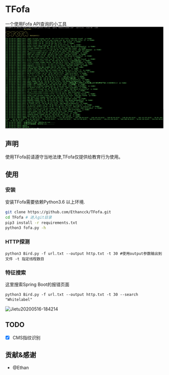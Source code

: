 # TFofa
一个使用Fofa API查询的小工具
![Jietu20200516-184214](./images/1.png)

## 声明

使用TFofa前请遵守当地法律,TFofa仅提供给教育行为使用。

## 使用

### 安装
安装TFofa需要依赖Python3.6 以上环境.
```bash
git clone https://github.com/Ethancck/TFofa.git
cd TFofa # 进入git目录
pip3 install -r requirements.txt
python3 fofa.py -h
```
### HTTP探测

```
python3 Bird.py -f url.txt --output http.txt -t 30 #使用output参数输出到文件 -t 指定线程数目
```
### 特征搜索
这里搜索Spring Boot的报错页面
```
python3 Bird.py -f url.txt --output http.txt -t 30 --search "Whitelabel" 
```
![Jietu20200516-184214](./pic/tools1.png)

## TODO
- [x] CMS指纹识别
## 贡献&感谢
- @Ethan
